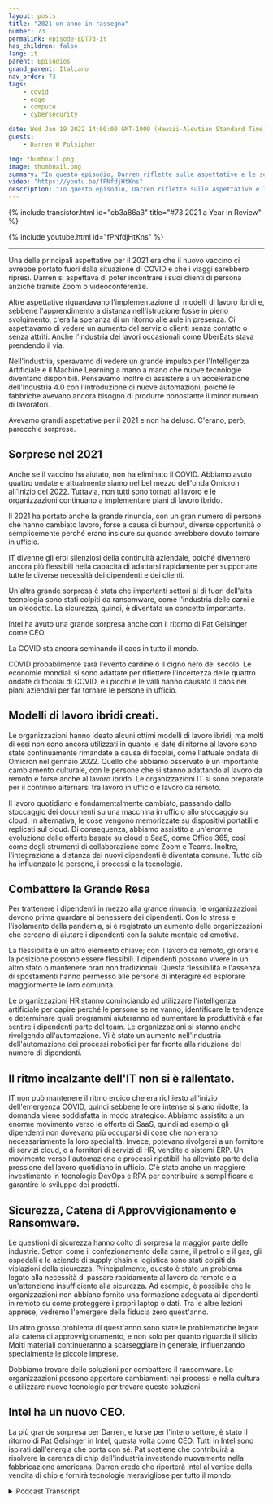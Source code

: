 ```yaml
---
layout: posts
title: "2021 un anno in rassegna"
number: 73
permalink: episode-EDT73-it
has_children: false
lang: it
parent: Episódios
grand_parent: Italiano
nav_order: 73
tags:
    - covid
    - edge
    - compute
    - cybersecurity

date: Wed Jan 19 2022 14:00:00 GMT-1000 (Hawaii-Aleutian Standard Time)
guests:
    - Darren W Pulsipher

img: thumbnail.png
image: thumbnail.png
summary: "In questo episodio, Darren riflette sulle aspettative e le sorprese del 2021."
video: "https://youtu.be/fPNfdjHtKns"
description: "In questo episodio, Darren riflette sulle aspettative e le sorprese del 2021."
---
```


<div>
{% include transistor.html id="cb3a86a3" title="#73 2021 a Year in Review" %}

{% include youtube.html id="fPNfdjHtKns" %}
</div>

---

Una delle principali aspettative per il 2021 era che il nuovo vaccino ci avrebbe portato fuori dalla situazione di COVID e che i viaggi sarebbero ripresi. Darren si aspettava di poter incontrare i suoi clienti di persona anziché tramite Zoom o videoconferenze.

Altre aspettative riguardavano l'implementazione di modelli di lavoro ibridi e, sebbene l'apprendimento a distanza nell'istruzione fosse in pieno svolgimento, c'era la speranza di un ritorno alle aule in presenza. Ci aspettavamo di vedere un aumento del servizio clienti senza contatto o senza attriti. Anche l'industria dei lavori occasionali come UberEats stava prendendo il via.

Nell'industria, speravamo di vedere un grande impulso per l'Intelligenza Artificiale e il Machine Learning a mano a mano che nuove tecnologie diventano disponibili. Pensavamo inoltre di assistere a un'accelerazione dell'Industria 4.0 con l'introduzione di nuove automazioni, poiché le fabbriche avevano ancora bisogno di produrre nonostante il minor numero di lavoratori.

Avevamo grandi aspettative per il 2021 e non ha deluso. C'erano, però, parecchie sorprese.

## Sorprese nel 2021

Anche se il vaccino ha aiutato, non ha eliminato il COVID. Abbiamo avuto quattro ondate e attualmente siamo nel bel mezzo dell'onda Omicron all'inizio del 2022. Tuttavia, non tutti sono tornati al lavoro e le organizzazioni continuano a implementare piani di lavoro ibrido.

Il 2021 ha portato anche la grande rinuncia, con un gran numero di persone che hanno cambiato lavoro, forse a causa di burnout, diverse opportunità o semplicemente perché erano insicure su quando avrebbero dovuto tornare in ufficio.

IT divenne gli eroi silenziosi della continuità aziendale, poiché divennero ancora più flessibili nella capacità di adattarsi rapidamente per supportare tutte le diverse necessità dei dipendenti e dei clienti.

Un'altra grande sorpresa è stata che importanti settori al di fuori dell'alta tecnologia sono stati colpiti da ransomware, come l'industria delle carni e un oleodotto. La sicurezza, quindi, è diventata un concetto importante.

Intel ha avuto una grande sorpresa anche con il ritorno di Pat Gelsinger come CEO.

La COVID sta ancora seminando il caos in tutto il mondo.

COVID probabilmente sarà l'evento cardine o il cigno nero del secolo. Le economie mondiali si sono adattate per riflettere l'incertezza delle quattro ondate di focolai di COVID, e i picchi e le valli hanno causato il caos nei piani aziendali per far tornare le persone in ufficio.

## Modelli di lavoro ibridi creati.

Le organizzazioni hanno ideato alcuni ottimi modelli di lavoro ibridi, ma molti di essi non sono ancora utilizzati in quanto le date di ritorno al lavoro sono state continuamente rimandate a causa di focolai, come l'attuale ondata di Omicron nel gennaio 2022. Quello che abbiamo osservato è un importante cambiamento culturale, con le persone che si stanno adattando al lavoro da remoto e forse anche al lavoro ibrido. Le organizzazioni IT si sono preparate per il continuo alternarsi tra lavoro in ufficio e lavoro da remoto.

Il lavoro quotidiano è fondamentalmente cambiato, passando dallo stoccaggio dei documenti su una macchina in ufficio allo stoccaggio su cloud. In alternativa, le cose vengono memorizzate su dispositivi portatili e replicati sul cloud. Di conseguenza, abbiamo assistito a un'enorme evoluzione delle offerte basate su cloud e SaaS, come Office 365, così come degli strumenti di collaborazione come Zoom e Teams. Inoltre, l'integrazione a distanza dei nuovi dipendenti è diventata comune. Tutto ciò ha influenzato le persone, i processi e la tecnologia.

## Combattere la Grande Resa

Per trattenere i dipendenti in mezzo alla grande rinuncia, le organizzazioni devono prima guardare al benessere dei dipendenti. Con lo stress e l'isolamento della pandemia, si è registrato un aumento delle organizzazioni che cercano di aiutare i dipendenti con la salute mentale ed emotiva.

La flessibilità è un altro elemento chiave; con il lavoro da remoto, gli orari e la posizione possono essere flessibili. I dipendenti possono vivere in un altro stato o mantenere orari non tradizionali. Questa flessibilità e l'assenza di spostamenti hanno permesso alle persone di interagire ed esplorare maggiormente le loro comunità.

Le organizzazioni HR stanno cominciando ad utilizzare l'intelligenza artificiale per capire perché le persone se ne vanno, identificare le tendenze e determinare quali programmi aiuteranno ad aumentare la produttività e far sentire i dipendenti parte del team. Le organizzazioni si stanno anche rivolgendo all'automazione. Vi è stato un aumento nell'industria dell'automazione dei processi robotici per far fronte alla riduzione del numero di dipendenti.

## Il ritmo incalzante dell'IT non si è rallentato.

IT non può mantenere il ritmo eroico che era richiesto all'inizio dell'emergenza COVID, quindi sebbene le ore intense si siano ridotte, la domanda viene soddisfatta in modo strategico. Abbiamo assistito a un enorme movimento verso le offerte di SaaS, quindi ad esempio gli dipendenti non dovevano più occuparsi di cose che non erano necessariamente la loro specialità. Invece, potevano rivolgersi a un fornitore di servizi cloud, o a fornitori di servizi di HR, vendite o sistemi ERP. Un movimento verso l'automazione e processi ripetibili ha alleviato parte della pressione del lavoro quotidiano in ufficio. C'è stato anche un maggiore investimento in tecnologie DevOps e RPA per contribuire a semplificare e garantire lo sviluppo dei prodotti.

## Sicurezza, Catena di Approvvigionamento e Ransomware.

Le questioni di sicurezza hanno colto di sorpresa la maggior parte delle industrie. Settori come il confezionamento della carne, il petrolio e il gas, gli ospedali e le aziende di supply chain e logistica sono stati colpiti da violazioni della sicurezza. Principalmente, questo è stato un problema legato alla necessità di passare rapidamente al lavoro da remoto e a un'attenzione insufficiente alla sicurezza. Ad esempio, è possibile che le organizzazioni non abbiano fornito una formazione adeguata ai dipendenti in remoto su come proteggere i propri laptop o dati. Tra le altre lezioni apprese, vedremo l'emergere della fiducia zero quest'anno.

Un altro grosso problema di quest'anno sono state le problematiche legate alla catena di approvvigionamento, e non solo per quanto riguarda il silicio. Molti materiali continueranno a scarseggiare in generale, influenzando specialmente le piccole imprese.

Dobbiamo trovare delle soluzioni per combattere il ransomware. Le organizzazioni possono apportare cambiamenti nei processi e nella cultura e utilizzare nuove tecnologie per trovare queste soluzioni.

## Intel ha un nuovo CEO.

La più grande sorpresa per Darren, e forse per l'intero settore, è stato il ritorno di Pat Gelsinger in Intel, questa volta come CEO. Tutti in Intel sono ispirati dall'energia che porta con sé. Pat sostiene che contribuirà a risolvere la carenza di chip dell'industria investendo nuovamente nella fabbricazione americana. Darren crede che riporterà Intel al vertice della vendita di chip e fornirà tecnologie meravigliose per tutto il mondo.



<details>
<summary> Podcast Transcript </summary>

<p></p>

</details>
